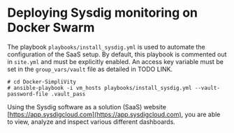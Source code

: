 # Deploying Sysdig monitoring on Docker Swarm

The playbook `playbooks/install_sysdig.yml` is used to automate the configuration of the SaaS setup. By default, this playbook is commented out in `site.yml` and must be explicitly enabled. An access key variable must be set in the `group_vars/vault` file as detailed in TODO LINK.

```
# cd Docker-SimpliVity
# ansible-playbook -i vm_hosts playbooks/install_sysdig.yml --vault-password-file .vault_pass

```

Using the Sysdig software as a solution \(SaaS\) website [https://app.sysdigcloud.com](https://app.sysdigcloud.com), you are able to view, analyze and inspect various different dashboards.
